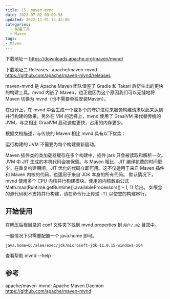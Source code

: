 ```yaml
---
title: 15. maven-mvnd
date: 2022-07-02 09:09:58
updated: 2022-11-01 13:43:00
categories:
  - 构建工具
  - Maven
tags:
- Maven
---
```


下载地址一
<https://downloads.apache.org/maven/mvnd/>

下载地址二
Releases · apache/maven-mvnd
<https://github.com/apache/maven-mvnd/releases>

maven-mvnd 是 Apache Maven 团队借鉴了 Gradle 和 Takari 后衍生出的更快的构建工具。mvnd 内嵌了 Maven，也正是因为这个原因我们可以无缝地将 Maven 切换为 mvnd（也不需要单独安装Maven）。

在设计上，在 mvnd 中会生成一个或多个的守护进程来服务构建请求以此来达到并行构建的效果。另外在 VM 的选择上，mvnd 使用了 GraalVM 来代替传统的 JVM，与之相比 GraalVM 启动速度更快，占用的内存更少。

根据文档描述，与传统的 Maven 相比 mvnd 具有以下优势：

运行构建的 JVM 不需要为每个构建重新启动。

Maven 插件类的类加载器缓存在多个构建中，插件 jars 只会被读取和解析一次。
JVM 中 JIT 生成的本机代码会被保留。与 Maven 相比，JIT 编译花费的时间更少。在重复构建期间，JIT 优化的代码立即可用。这不仅适用于来自 Maven 插件和 Maven 内核的代码，也适用于来自 JDK 本身的所有代码。
默认情况下，mvnd 使用多个 CPU 内核并行构建模块。使用的内核数由公式 Math.max(Runtime.getRuntime().availableProcessors() - 1, 1) 给出。 如果您的源代码树不支持并行构建，请在命令行上传递 `-T1` 以使您的构建串行。

## 开始使用

在解压后根目录的 conf 文件夹下找到 mvnd.properties 到 `用户/.m2` 目录中。

一般情况下只需要配置一个 java.home 即可。

```properties
java.home=D:/alee/exec/jdk/microsoft-jdk-11.0.15-windows-x64
```

查看帮助
mvnd --help

## 参考

apache/maven-mvnd: Apache Maven Daemon
<https://github.com/apache/maven-mvnd>
